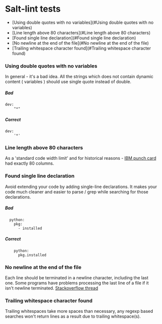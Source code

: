 # Salt-lint tests

* [Using double quotes with no variables](#Using double quotes with no variables)
* [Line length above 80 characters](#Line length above 80 characters)
* [Found single line declaration](#Found single line declaration)
* [No newline at the end of the file](#No newline at the end of the file)
* [Trailing whitespace character found](#Trailing whitespace character found)

### Using double quotes with no variables
In general - it's a bad idea. All the strings which does not contain dynamic content ( variables ) should use single quote instead of double.

##### Bad
```
dev:
    "*"
```

##### Correct
```
dev:
    '*'
```

### Line length above 80 characters
As a 'standard code width limit' and for historical reasons - [IBM punch card](http://en.wikipedia.org/wiki/Punched_card) had exactly 80 columns.

### Found single line declaration
Avoid extending your code by adding single-line declarations. It makes your code much cleaner and easier to parse / grep while searching for those declarations.

##### Bad
```
  python:
    pkg:
      - installed
```

##### Correct
```
    python:
      pkg.installed
```

### No newline at the end of the file
Each line should be terminated in a newline character, including the last one. Some programs have problems processing the last line of a file if it isn't newline terminated. [Stackoverflow thread](http://stackoverflow.com/questions/729692/why-should-files-end-with-a-newline)

### Trailing whitespace character found
Trailing whitespaces take more spaces than necessary, any regexp based searches won't return lines as a result due to trailing whitespace(s).